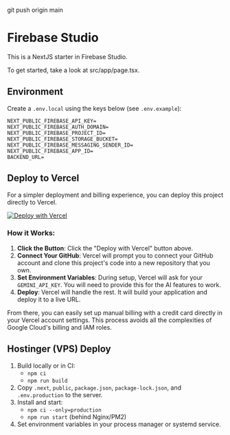 git push origin main
# Firebase Studio

This is a NextJS starter in Firebase Studio.

To get started, take a look at src/app/page.tsx.

## Environment

Create a `.env.local` using the keys below (see `.env.example`):

```
NEXT_PUBLIC_FIREBASE_API_KEY=
NEXT_PUBLIC_FIREBASE_AUTH_DOMAIN=
NEXT_PUBLIC_FIREBASE_PROJECT_ID=
NEXT_PUBLIC_FIREBASE_STORAGE_BUCKET=
NEXT_PUBLIC_FIREBASE_MESSAGING_SENDER_ID=
NEXT_PUBLIC_FIREBASE_APP_ID=
BACKEND_URL=
```

## Deploy to Vercel

For a simpler deployment and billing experience, you can deploy this project directly to Vercel.

[![Deploy with Vercel](https://vercel.com/button)](https://vercel.com/new/clone?repository-url=https%3A%2F%2Fgithub.com%2Ffirebase%2Fstudio-prototyping-apps%2Ftree%2Fmain%2Fmedia-hub-genkit&project-name=media-hub-genkit&repository-name=media-hub-genkit&demo-title=Media%20Hub%20with%20Genkit&demo-description=A%20Next.js%20app%20with%20AI-powered%20features%20using%20Genkit.&demo-url=https%3A%2F%2Fmedia-hub-genkit.vercel.app%2F&demo-image=https%3A%2F%2Ffirebasestudio.forged.app%2Fmedia-hub-genkit-og.png&integration-ids=oac_V3R1GIp59f5A3A22jB2E6kR5)

### How it Works:

1.  **Click the Button**: Click the "Deploy with Vercel" button above.
2.  **Connect Your GitHub**: Vercel will prompt you to connect your GitHub account and clone this project's code into a new repository that you own.
3.  **Set Environment Variables**: During setup, Vercel will ask for your `GEMINI_API_KEY`. You will need to provide this for the AI features to work.
4.  **Deploy**: Vercel will handle the rest. It will build your application and deploy it to a live URL.

From there, you can easily set up manual billing with a credit card directly in your Vercel account settings. This process avoids all the complexities of Google Cloud's billing and IAM roles.

## Hostinger (VPS) Deploy

1. Build locally or in CI:
   - `npm ci`
   - `npm run build`
2. Copy `.next`, `public`, `package.json`, `package-lock.json`, and `.env.production` to the server.
3. Install and start:
   - `npm ci --only=production`
   - `npm run start` (behind Nginx/PM2)
4. Set environment variables in your process manager or systemd service.